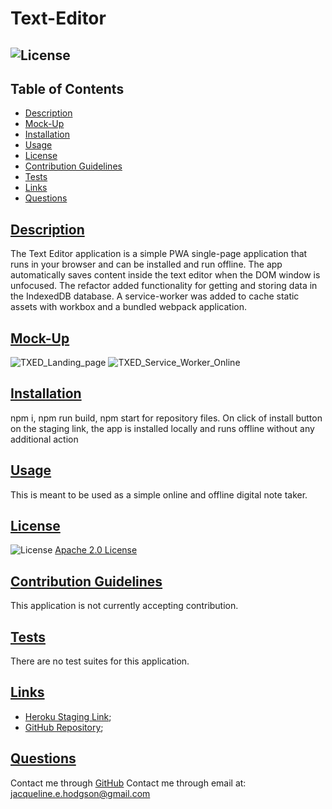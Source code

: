 
# Text-Editor
## ![License](https://img.shields.io/badge/License-Apache_2.0-blue.svg) 

## Table of Contents
- [Description](#description)
- [Mock-Up](#mock-up)
- [Installation](#installation)
- [Usage](#usage)
- [License](#license)
- [Contribution Guidelines](#contribution-guidelines)
- [Tests](#tests)
- [Links](#links)
- [Questions](#questions)

## [Description](#table-of-contents)
The Text Editor application is a simple PWA single-page application that runs in your browser and can be installed and run offline. The app automatically saves content inside the text editor when the DOM window is unfocused. The refactor added functionality for getting and storing data in the IndexedDB database. A service-worker was added to cache static assets with workbox and a bundled webpack application. 

## [Mock-Up](#table-of-contents)
![TXED_Landing_page](https://user-images.githubusercontent.com/97176042/160224531-290d419e-5eca-476e-aabb-16217410a7f4.png)
![TXED_Service_Worker_Online](https://user-images.githubusercontent.com/97176042/160224532-2464eeb4-ab12-4e76-b3e8-f0c9633a6828.png)


## [Installation](#table-of-contents)
npm i, npm run build, npm start for repository files. On click of install button on the staging link, the app is installed locally and runs offline without any additional action

## [Usage](#table-of-contents)
This is meant to be used as a simple online and offline digital note taker.

## [License](#table-of-contents)
![License](https://img.shields.io/badge/License-Apache_2.0-blue.svg)
[Apache 2.0 License](https://www.apache.org/licenses/LICENSE-2.0)

## [Contribution Guidelines](#table-of-contents)
This application is not currently accepting contribution.

## [Tests](#table-of-contents)
There are no test suites for this application.

## [Links](#table-of-contents)
- [Heroku Staging Link](https://evening-citadel-64727.herokuapp.com/);
- [GitHub Repository](https://github.com/jacih/Text-Editor.git);

## [Questions](#table-of-contents)
Contact me through [GitHub](https://github.com/jacih)
Contact me through email at: [jacqueline.e.hodgson@gmail.com](mailto:jacqueline.e.hodgson@gmail.com)
